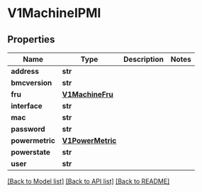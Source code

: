 # V1MachineIPMI

## Properties
Name | Type | Description | Notes
------------ | ------------- | ------------- | -------------
**address** | **str** |  | 
**bmcversion** | **str** |  | 
**fru** | [**V1MachineFru**](V1MachineFru.md) |  | 
**interface** | **str** |  | 
**mac** | **str** |  | 
**password** | **str** |  | 
**powermetric** | [**V1PowerMetric**](V1PowerMetric.md) |  | 
**powerstate** | **str** |  | 
**user** | **str** |  | 

[[Back to Model list]](../README.md#documentation-for-models) [[Back to API list]](../README.md#documentation-for-api-endpoints) [[Back to README]](../README.md)


